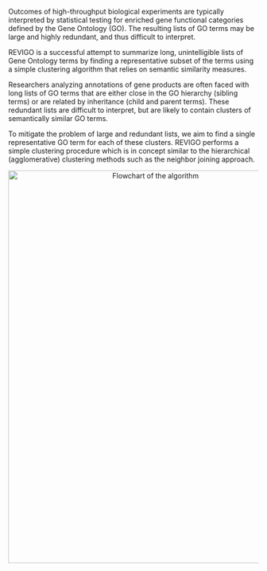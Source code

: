 ﻿<title>About REVIGO (REduce + VIsualize Gene Ontology) project</title>
<p>Outcomes of high-throughput biological experiments are typically interpreted by statistical testing
for enriched gene functional categories defined by the Gene Ontology (GO). The resulting lists of GO terms 
may be large and highly redundant, and thus difficult to interpret.<p>
<p>REVIGO is a successful attempt to summarize long, unintelligible lists of Gene Ontology terms by finding a representative subset 
of the terms using a simple clustering algorithm that relies on semantic similarity measures.</p>

<title>Algorithm to reduce redundancy within lists of GO terms</title>
<p>Researchers analyzing annotations of gene products are often faced with long lists of GO terms 
that are either close in the GO hierarchy (sibling terms) or are related by inheritance (child and parent terms). 
These redundant lists are difficult to interpret, but are likely to contain clusters of semantically similar GO terms.</p>
<p>To mitigate the problem of large and redundant lists, we aim to find a single representative GO term for each of these clusters. 
REVIGO performs a simple clustering procedure which is in concept similar to the hierarchical (agglomerative) clustering methods 
such as the neighbor joining approach.<p>

<p><img src="http://revigo.irb.hr/Images/Flowchart.tiff" alt="Flowchart of the algorithm" style="text-align:center; width:577px; height:789px;"/>
<div style="text-align:center; font-size:larger;>A flowchart of the simplified algorithm to reduce redundancy.</div></p>

<p>This is main REVIGO Core library that implements the whole clusting algorithm and visualizations used in the web version.
It can be used to do offline calculations.</p>
